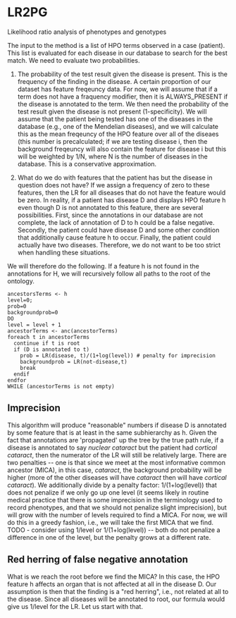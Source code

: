 # LR2PG
Likelihood ratio analysis of phenotypes and genotypes


The input to the method is a list of HPO terms observed in a case (patient). This list is evaluated
for each disease in our database to search for the best match. We need to evaluate two probabilities.

1. The probability of the test result given the disease is present. This is the frequency of the finding in the
disease. A certain proportion of our dataset has feature freqeuncy data. For now, we will assume that if a term does
not have a fraquency modifier, then it is ALWAYS_PRESENT if the disease is annotated to the term.
We then need the probability of the test result given the disease is not present (1-specificity). We will assume that
the patient being tested has one of the diseases in the database (e.g., one of the Mendelian diseases), and we
will calculate this as the mean freqeuncy of the HPO feature over all of the diseaes (this number is precalculated; if we
are testing disease i, then the background freqeuncy will also contain the feature for disease i but this will be weighted
by 1/N, where N is the number of diseases in the database. This is a conservative approximation.

2. What do we do with features that the patient has but the disease in question does not have? If we assign a frequency of
zero to these features, then the LR for all diseases that do not have the feature would be zero. In reality, if a patient
has disease D and displays HPO feature h even though D is not annotated to this feature, there are several possibilities.
First, since the annotations in our database are not complete, the lack of annotation of D to h could be a false negative.
Secondly, the patient could have disease D and some other condition that additionally cause feature h to occur. Finally,
the patient could actually have two diseases. Therefore, we do not want to be too strict when handling these situations.

We will therefore do the following. If a feature h is not found in the annotations for H, we will recursively follow all
paths to the root of the ontology.
```
ancestorsTerms <- h
level=0;
prob=0
backgroundprob=0
DO
level = level + 1
ancestorTerms <- anc(ancestorTerms)
foreach t in ancestorTerms
  continue if t is root
  if (D is annotated to t)
    prob = LR(disease, t)/(1+log(level)) # penalty for imprecision
    backgroundprob = LR(not-disease,t)
    break
  endif
endfor
WHILE (ancestorTerms is not empty)
```
## Imprecision
This algorithm will produce "reasonable" numbers if disease D is annotated by some feature that is at least in the
same subhierarchy as h. Given the fact that annotations are 'propagated' up the tree by the true path rule, if a disease
is annotated to say _nuclear cataract_ but the patient had _cortical cataract_, then the numerator of the LR will still
be relatively large. There are two penalties -- one is that since we meet at the most informative common ancestor (MICA),
in this case, _cataract_, the background probability will be higher (more of the other diseases will have _cataract_ then
will have _cortical cataract_). We additionally divide by a penalty factor: 1/(1+log(level)) that does not penalize if
we only go up one level (it seems likely in routine medical practice that there is some imprecision in the terminology
used to record phenotypes, and that we should not penalize slight imprecision), but will grow with the number of levels
required to find a MICA. For now, we will do this in a greedy fashion, i.e., we will take the first MICA that we find.
TODO - consider using 1/level or 1/(1+log(level)) -- both do not penalize a difference in one of the level, but the
penalty grows at a different rate.

## Red herring of false negative annotation
What is we reach the root before we find the MICA? In this case, the HPO feature h affects an organ that is not
affected at all in the disease D. Our assumption is then that the finding is a "red herring", i.e., not related at
all to the disease. Since all diseases will be annotated to root, our formula would give us 1/level for the LR. Let us
start with that.



